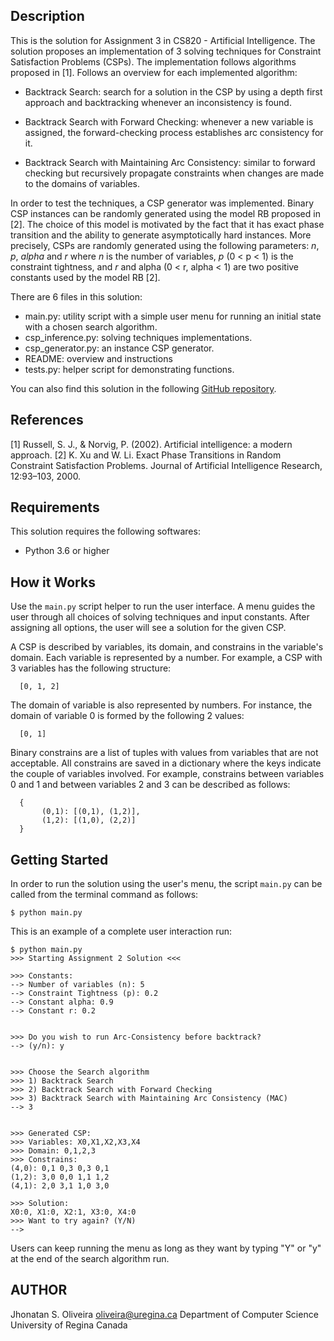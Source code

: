 Description
-----------

This is the solution for Assignment 3 in CS820 - Artificial Intelligence.
The solution proposes an implementation of 3 solving techniques for Constraint Satisfaction Problems (CSPs).
The implementation follows algorithms proposed in [1].
Follows an overview for each implemented algorithm:

* Backtrack Search: search for a solution in the CSP by using a depth first approach and backtracking whenever an inconsistency is found.

* Backtrack Search with Forward Checking: whenever a new variable is assigned, the forward-checking process establishes arc consistency for it.

* Backtrack Search with Maintaining Arc Consistency: similar to forward checking but recursively propagate constraints when changes are made to the domains of variables.

In order to test the techniques, a CSP generator was implemented.
Binary CSP instances can be randomly generated using the model RB proposed in [2].
The choice of this model is motivated by the fact that it has exact phase transition and the ability to generate asymptotically hard instances.
More precisely, CSPs are randomly generated using the following parameters: *n*, *p*, *alpha* and *r* where *n* is the number of variables, *p* (0 < p < 1) is the constraint tightness, and *r* and alpha (0 < r, alpha < 1) are two positive constants used by the model RB [2].


There are 6 files in this solution:
  - main.py: utility script with a simple user menu for running an initial state with a chosen search algorithm.
  - csp_inference.py: solving techniques implementations.
  - csp_generator.py: an instance CSP generator.
  - README: overview and instructions
  - tests.py: helper script for demonstrating functions.

You can also find this solution in the following [GitHub repository](https://github.com/jhonatanoliveira/cs820-csp).


References
----------

[1] Russell, S. J., & Norvig, P. (2002). Artificial intelligence: a modern approach.
[2] K. Xu and W. Li. Exact Phase Transitions in Random Constraint Satisfaction Problems. Journal of Artificial Intelligence Research, 12:93–103, 2000.


Requirements
-------------

This solution requires the following softwares:
- Python 3.6 or higher


How it Works
-------------

Use the ```main.py``` script helper to run the user interface.
A menu guides the user through all choices of solving techniques and input constants.
After assigning all options, the user will see a solution for the given CSP.

A CSP is described by variables, its domain, and constrains in the variable's domain.
Each variable is represented by a number.
For example, a CSP with 3 variables has the following structure:
```
  [0, 1, 2]
```
The domain of variable is also represented by numbers.
For instance, the domain of variable 0 is formed by the following 2 values:
```
  [0, 1]
```
Binary constrains are a list of tuples with values from variables that are not acceptable.
All constrains are saved in a dictionary where the keys indicate the couple of variables involved.
For example, constrains between variables 0 and 1 and between variables 2 and 3 can be described as follows:
```
  {
       (0,1): [(0,1), (1,2)],
       (1,2): [(1,0), (2,2)]
  }
```



Getting Started
---------------

In order to run the solution using the user's menu, the script ```main.py``` can be called from the terminal command as follows:

```
$ python main.py
```

This is an example of a complete user interaction run:

```
$ python main.py
>>> Starting Assignment 2 Solution <<<

>>> Constants:
--> Number of variables (n): 5
--> Constraint Tightness (p): 0.2
--> Constant alpha: 0.9
--> Constant r: 0.2


>>> Do you wish to run Arc-Consistency before backtrack?
--> (y/n): y


>>> Choose the Search algorithm
>>> 1) Backtrack Search
>>> 2) Backtrack Search with Forward Checking
>>> 3) Backtrack Search with Maintaining Arc Consistency (MAC)
--> 3


>>> Generated CSP:
>>> Variables: X0,X1,X2,X3,X4
>>> Domain: 0,1,2,3
>>> Constrains:
(4,0): 0,1 0,3 0,3 0,1
(1,2): 3,0 0,0 1,1 1,2
(4,1): 2,0 3,1 1,0 3,0

>>> Solution:
X0:0, X1:0, X2:1, X3:0, X4:0
>>> Want to try again? (Y/N)
-->
```

Users can keep running the menu as long as they want by typing "Y" or "y" at the end of the search algorithm run.


AUTHOR
---------
Jhonatan S. Oliveira
oliveira@uregina.ca
Department of Computer Science
University of Regina
Canada
